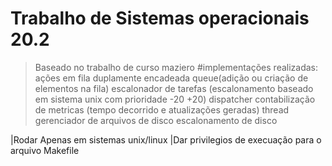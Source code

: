# Trabalho de Sistemas operacionais 20.2 
> Baseado no trabalho de curso maziero 
#implementações realizadas:
> ações em fila duplamente encadeada queue(adição ou criação de elementos na fila)
>escalonador de tarefas (escalonamento baseado em sistema unix com prioridade -20 +20)
>dispatcher
>contabilização de metricas (tempo decorrido e atualizações geradas)
>thread gerenciador de arquivos de disco
>escalonamento de disco

|Rodar Apenas em sistemas unix/linux
|Dar privilegios de  execuação para o arquivo Makefile
